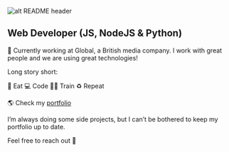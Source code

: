<p><img src="https://r2.fivemanage.com/qMb3oo97IbyX4d9IgBUE5/va.png" width={200] alt="alt README header"></p>
<h2 id="web-developer-js-nodejs--python">Web Developer (JS, NodeJS &amp; Python)</h2>
<p>🔭 Currently working at Global, a British media company. I work with great people and we are using great technologies!</p>
<p>Long story short:</p>
<p>🥑 Eat 💻 Code 💪🏽 Train ♻️ Repeat</p>
<p>🌎 Check my <a href="https://www.ivelin.me/">portfolio</a></p>
<p>I’m always doing some side projects, but I can’t be bothered to keep my portfolio up to date.</p>
<p>Feel free to reach out 💬</p>
<!--
**Iwi4a/iwi4a** is a ✨ _special_ ✨ repository because its `README.md` (this file) appears on your GitHub profile.

Here are some ideas to get you started:

- 🔭 I’m currently working on ...
- 🌱 I’m currently learning ...
- 👯 I’m looking to collaborate on ...
- 🤔 I’m looking for help with ...
- 💬 Ask me about ...
- 📫 How to reach me: ...
- 😄 Pronouns: ...
- ⚡ Fun fact: ...
-->
<div align="center" style="background:#414a50; padding: 25px 0;">
    <a href="https://twitter.com/ThisIsIvoLondon">
        <img src="https://raw.githubusercontent.com/Iwi4a/iwi4a/master/assets/twitter.svg" alt="Follow me on twitter">
    </a>
     <a href="https://www.linkedin.com/in/ivelin-iliev-16272baa/">
        <img src="https://raw.githubusercontent.com/Iwi4a/iwi4a/master/assets/linkedin.svg" alt="Connect on Linkedin">
    </a>
</div>
<hr>
<p>Credits: <a href="https://github.com/Iwi4a">Ivelin Iliev</a></p>
<p>Last Edited on: 25/11/2020</p> 
